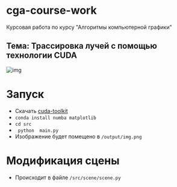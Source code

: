# cga-course-work
Курсовая работа по курсу "Алгоритмы компьютерной графики"

## Тема: Трассировка лучей с помощью технологии CUDA

![img](https://github.com/Encapsulateed/cga-course-work/assets/69109441/84266122-755e-4ce3-a403-e6611b1bf113)


# Запуск
- Скачать [cuda-toolkit](https://developer.nvidia.com/cuda-toolkit)
- ``` conda install numba matplotlib ``` 
- ``` cd src ```
- ``` python  main.py```
- Изображение будет помещено в ```/output/img.png```

# Модификация сцены
- Происходит в файле ```/src/scene/scene.py ```
